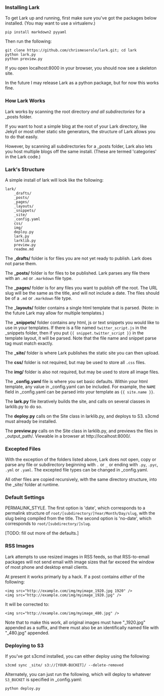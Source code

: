 ### Installing Lark 

To get Lark up and running, first make sure you've got the packages below installed. (You may want to use a virtualenv.) 

	pip install markdown2 pyyaml

Then run the following: 

	git clone https://github.com/chrismeserole/lark.git; cd lark
	python lark.py
	python preview.py

If you open localhost:8000 in your browser, you should now see a skeleton site. 

In the future I may release Lark as a python package, but for now this works fine.

### How Lark Works 

Lark works by scanning the root directory *and all subdirectories* for a _posts folder. 

If you want to host a simple blog at the root of your Lark directory, like Jekyll or most other static site generators, the structure of Lark allows you to do that easily. 

However, by scanning all subdirectories for a _posts folder, Lark also lets you host multiple blogs off the same install. (These are termed 'categories' in the Lark code.)

### Lark's Structure

A simple install of lark will look like the following: 

	lark/
		_drafts/
		_posts/
		_pages/
		_layouts/
		_snippets/
		_site/
		_config.yaml
		css/
		img/
		deploy.py
		lark.py
		larklib.py
		preview.py
		readme.md

The **_drafts/** folder is for files you are not yet ready to publish. Lark does not parse them.

The **_posts/** folder is for files to be published. Lark parses any file there with an `.md` or `.markdown` file type.

The **_pages/** folder is for any files you want to publish off the root. The URL slug will be the same as the title, and will not include a date. The files should be of a `.md` or `.markdown` file type. 

The **_layouts/** folder contains a single html template that is parsed. (Note: in the future Lark may allow for multiple templates.)

The **_snippets/** folder contains any html, js or text snippets you would like to use in your templates. If there is a file named `twitter_script.js` in the _snippets folder, then if you put `{{ snippet.twitter_script }}` in the template layout, it will be parsed. Note that the file name and snippet parse tag must match exactly. 

The **_site/** folder is where Lark publishes the static site you can then upload. 

The **css/** folder is not required, but may be used to store all `.css` files.

The **img/** folder is also not required, but may be used to store all image files. 

The **_config.yaml** file is where you set basic defaults. Within your html template, any value in _config.yaml can be included. For example, the `NAME` field in _config.yaml can be parsed into your template as `{{ site.name }}`. 

The **lark.py** file iteratively builds the site, and calls on several classes in larklib.py to do so. 

The **deploy.py** calls on the Site class in larklib.py, and deploys to S3. s3cmd must already be installed.

The **preview.py** calls on the Site class in larklib.py, and previews the files in _output_path/. Viewable in a browser at http://localhost:8000/. 

### Excepted Files

With the exception of the folders listed above, Lark does not open, copy or parse any file or subdirectory beginning with `.` or `_` or ending with `.py`, `.pyc`, `.yml` or `.yaml`. The excepted file types can be changed in _config.yaml. 

All other files are copied recursively, with the same directory structure, into the _site/ folder at runtime. 


### Default Settings

PERMALINK_STYLE. The first option is 'date', which corresponds to a permalink structure of `root/[subdirectory/]Year/Month/Day/slug`, with the slug being compiled from the title. The second option is 'no-date', which corresponds to `root/[subdirectory/]slug`.

[TODO: fill out more of the defaults.]



### RSS Images

Lark attempts to use resized images in RSS feeds, so that RSS-to-email packages will not send email with image sizes that far exceed the window of most phone and desktop email clients. 

At present it works primarly by a hack. If a post contains *either* of the following: 

	<img src="http://example.com/img/myimage_1920.jpg 1920" />
	<img src="http://example.com/img/myimage_1920.jpg" />

It will be corrected to:

	<img src="http://example.com/img/myimage_480.jpg" />

Note that to make this work, all original images must have "_1920.jpg" appended as a suffix, and there must also be an identifically named file with "_480.jpg" appended.  


### Deploying to S3

If you've got s3cmd installed, you can either deploy using the following: 

	s3cmd sync _site/ s3://[YOUR-BUCKET]/ --delete-removed

Alternately, you can just run the following, which will deploy to whatever `S3_BUCKET` is specified in _config.yaml: 
	
	python deploy.py
